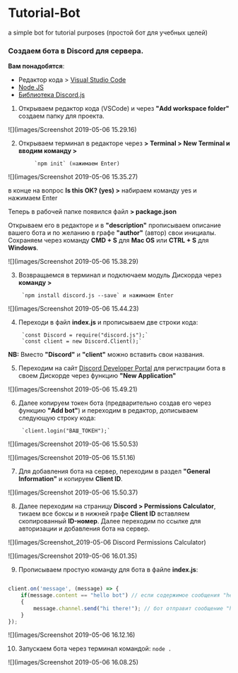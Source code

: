 # Tutorial-Bot
a simple bot for tutorial purposes (простой бот для учебных целей)


### Создаем бота в Discord для сервера.

**Вам понадобятся**:
- Редактор кода > [Visual Studio Code](https://code.visualstudio.com/)
- [Node JS](https://nodejs.org/en/)
- [Библиотека Discord.js](https://discord.js.org/#/)

1. Открываем редактор кода (VSCode) и через **"Add workspace folder"** создаем папку для проекта.

![](images/Screenshot 2019-05-06 15.29.16)

2. Открываем терминал в редакторе через **> Terminal > New Terminal и вводим команду >**

			`npm init` (нажимаем Enter)

![](images/Screenshot 2019-05-06 15.35.27)

в конце на вопрос **Is this OK? (yes) >** набираем команду yes и нажимаем Enter

Теперь в рабочей папке появился файл **> package.json**

Открываем его в редакторе и в **"description"** прописываем описание вашего бота и по желанию в графе **"author"** (автор) свои инициалы. Сохраняем через команду **CMD + S** для **Mac OS** или **CTRL + S** для **Windows**.

![](images/Screenshot 2019-05-06 15.38.29)

3. Возвращаемся в терминал и подключаем модуль Дискорда через **команду >**
                     
 		`npm install discord.js --save` и нажимаем Enter

![](images/Screenshot 2019-05-06 15.44.23)

4. Переходи в файл **index.js** и прописываем две строки кода: 

		`const Discord = require("discord.js");`
		`const client = new Discord.Client();`

**NB:** Вместо **"Discord"** и **"client"** можно вставить свои названия.

5. Переходим на сайт [Discord Developer Portal](https://discordapp.com/developers/applications/) для регистрации бота в своем Дискорде через функцию **"New Application"**

![](images/Screenshot 2019-05-06 15.49.21)

6. Далее копируем токен бота (предварительно создав его через функцию **"Add bot"**) и переходим в редактор, дописываем следующую строку кода:

		`client.login("ВАШ_ТОКЕН");`

![](images/Screenshot 2019-05-06 15.50.53)

![](images/Screenshot 2019-05-06 15.51.16)

7. Для добавления бота на сервер, переходим в раздел **"General Information"** и копируем **Client ID**.

![](images/Screenshot 2019-05-06 15.50.37)

8. Далее переходим на страницу **Discord > Permissions Calculator**, тикаем все боксы и в нижней графе **Client ID** вставляем скопированный **ID-номер**. Далее переходим по ссылке для авторизации и добавления бота на сервер. 

![](images/Screenshot_2019-05-06 Discord Permissions Calculator)

![](images/Screenshot 2019-05-06 16.01.35)

9. Прописываем простую команду для бота в файле **index.js**:

```javascript

client.on('message', (message) => {
    if(message.content == "hello bot") // если содержимое сообщения "hello bot" (можете подставить свой текст)
    {
        message.channel.send("hi there!"); // бот отправит сообщение "hi there!" (можете подставить свой текст)
    }
});
```

![](images/Screenshot 2019-05-06 16.12.16)

10. Запускаем бота через терминал командой:
		`node .`


![](images/Screenshot 2019-05-06 16.08.25)